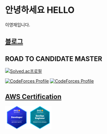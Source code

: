 # 안녕하세요 HELLO

이영재입니다.

## [블로그](https://leeyeongjae1.github.io)

## ROAD TO CANDIDATE MASTER
[![Solved.ac프로필](http://mazassumnida.wtf/api/generate_badge?boj=Rose)](https://solved.ac/Rose)

[![CodeForces Profile](https://cf.leed.at?id=Rose)](https://codeforces.com/profile/Rose)
[![CodeForces Profile](https://cf.leed.at?id=Daisy)](https://codeforces.com/profile/Daisy)

## [AWS Certification](https://www.credly.com/users/yeongjae-lee.e63e4a70/badges)

<img src="badges/aws-certified-developer-associate.png" width="15%" height="15%" align='left'/>
<img src="badges/aws-certified-devops-engineer-professional.png" width="15%" height="15%" align='left'/>